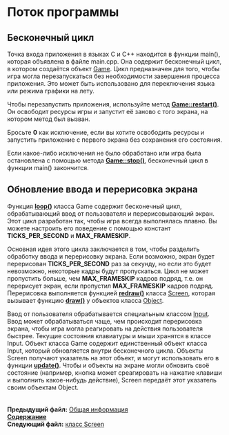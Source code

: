 ﻿# Поток программы

## Бесконечный цикл

Точка входа приложения в языках C и C++ находится в функции main(), которая объявлена в файле main.cpp. Она содержит бесконечный цикл, в котором создаётся объект [Game](05_Game.md). Цикл предназначен для того, чтобы игра могла перезапускаться без необходимости завершения процесса приложения. Это может быть использовано для переключения языка или режима графики на лету.

Чтобы перезапустить приложения, используйте метод **[Game::restart()](05_Game.md#void-restart)**. Он освободит ресурсы игры и запустит её заново с того экрана, на котором метод был вызван.

Бросьте **0** как исключение, если вы хотите освободить ресурсы и запустить приложение с первого экрана без сохранения его состояния.

Если какое-либо исключения не было обработано или игра была остановлена с помощью метода **[Game::stop()](05_Game.md#void-stop)**, бесконечный цикл в функции main() закончится.

## Обновление ввода и перерисовка экрана

Функция **[loop()](05_Game.md#void-loop)**  класса Game содержит бесконечный цикл, обрабатывающий ввод от пользователя и перерисовывающий экран. Этот цикл разработан так, чтобы игра всегда выполнялась плавно. Вы можете настроить его поведение с помощью констант **TICKS_PER_SECOND** и **MAX_FRAMESKIP**.

Основная идея этого цикла заключается в том, чтобы разделить обработку ввода и перерисовку экрана. Если возможно, экран будет перерисован **TICKS_PER_SECOND** раз за секунду, но если это будет невозможно, некоторые кадры будут пропускаться. Цикл не может пропустить больше, чем **MAX_FRAMESKIP** кадров подряд, т.е. он перерисует экран, если пропустил **MAX_FRAMESKIP** кадров подряд. Перерисовка выполняется функцией **[redraw()](03_Screen.md#void-redraw)** класса [Screen](03_Screen.md), которая вызывает функцию **[draw()](04_Object.md#void-draw)** у объектов класса [Object](04_Object.md).

Ввод от пользователя обрабатывается специальным классом [Input](08_Input.md). Ввод может обрабатываться чаще, чем происходит перерисовка экрана, чтобы игра могла реагировать на действия пользователя быстрее. Текущие состояния клавиатуры и мыши хранятся в классе Input. Объект класса Game содержит единственный объект класса Input, который обновляется внутри бесконечного цикла. Объекты Screen получают указатель на этот объект, и могут использовать его в функции **[update()](03_Screen.md#void-update)**. Чтобы и объекты на экране могли обновить своё состояние (например, кнопка может среагировать на нажатие клавиши и выполнить какое-нибудь действие), Screen передаёт этот указатель своим объектам Object.  
   
   
**Предыдущий файл:** [Общая информация](01_Overview.md)  
**[Содержание](00_Contents.md)**  
**Следующий файл:** [класс Screen](03_Screen.md)

